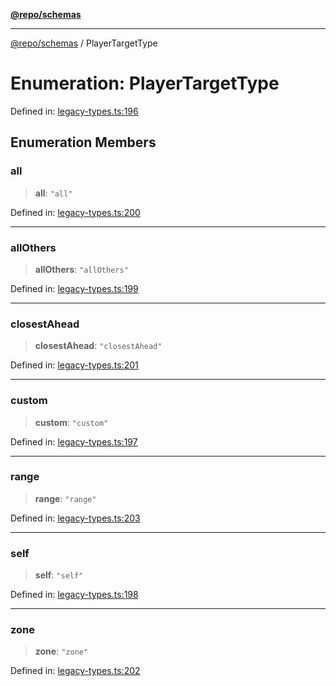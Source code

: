 [**@repo/schemas**](../README.md)

---

[@repo/schemas](../README.md) / PlayerTargetType

# Enumeration: PlayerTargetType

Defined in: [legacy-types.ts:196](https://github.com/alexqguo/drinking-board-game-v3/blob/b790afaa2e3b8fa2b8d92187d67ae85cb9db6cc2/packages/schemas/src/legacy-types.ts#L196)

## Enumeration Members

### all

> **all**: `"all"`

Defined in: [legacy-types.ts:200](https://github.com/alexqguo/drinking-board-game-v3/blob/b790afaa2e3b8fa2b8d92187d67ae85cb9db6cc2/packages/schemas/src/legacy-types.ts#L200)

---

### allOthers

> **allOthers**: `"allOthers"`

Defined in: [legacy-types.ts:199](https://github.com/alexqguo/drinking-board-game-v3/blob/b790afaa2e3b8fa2b8d92187d67ae85cb9db6cc2/packages/schemas/src/legacy-types.ts#L199)

---

### closestAhead

> **closestAhead**: `"closestAhead"`

Defined in: [legacy-types.ts:201](https://github.com/alexqguo/drinking-board-game-v3/blob/b790afaa2e3b8fa2b8d92187d67ae85cb9db6cc2/packages/schemas/src/legacy-types.ts#L201)

---

### custom

> **custom**: `"custom"`

Defined in: [legacy-types.ts:197](https://github.com/alexqguo/drinking-board-game-v3/blob/b790afaa2e3b8fa2b8d92187d67ae85cb9db6cc2/packages/schemas/src/legacy-types.ts#L197)

---

### range

> **range**: `"range"`

Defined in: [legacy-types.ts:203](https://github.com/alexqguo/drinking-board-game-v3/blob/b790afaa2e3b8fa2b8d92187d67ae85cb9db6cc2/packages/schemas/src/legacy-types.ts#L203)

---

### self

> **self**: `"self"`

Defined in: [legacy-types.ts:198](https://github.com/alexqguo/drinking-board-game-v3/blob/b790afaa2e3b8fa2b8d92187d67ae85cb9db6cc2/packages/schemas/src/legacy-types.ts#L198)

---

### zone

> **zone**: `"zone"`

Defined in: [legacy-types.ts:202](https://github.com/alexqguo/drinking-board-game-v3/blob/b790afaa2e3b8fa2b8d92187d67ae85cb9db6cc2/packages/schemas/src/legacy-types.ts#L202)
